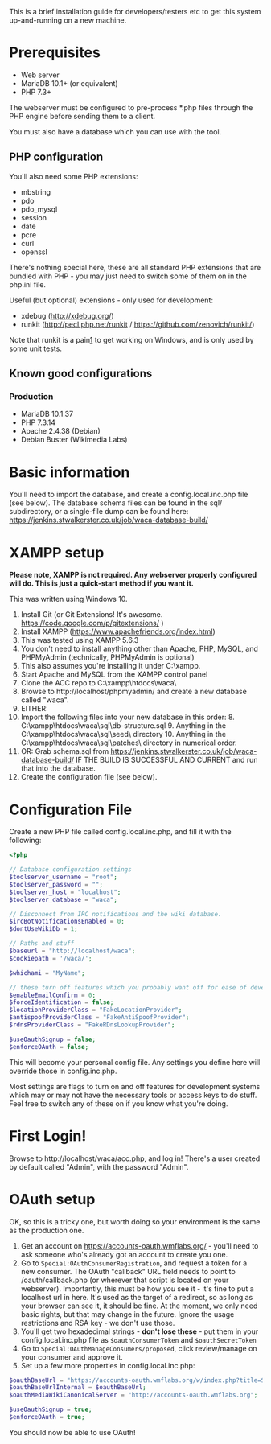 This is a brief installation guide for developers/testers etc to get this system up-and-running on a new machine.

# Prerequisites

* Web server
* MariaDB 10.1+ (or equivalent)
* PHP 7.3+

The webserver must be configured to pre-process *.php files through the PHP engine before sending them to a client.

You must also have a database which you can use with the tool.

## PHP configuration
You'll also need some PHP extensions:

* mbstring
* pdo
* pdo_mysql
* session
* date
* pcre
* curl
* openssl

There's nothing special here, these are all standard PHP extensions that are bundled with PHP - you may 
just need to switch some of them on in the php.ini file.

Useful (but optional) extensions - only used for development:
* xdebug (http://xdebug.org/)
* runkit (http://pecl.php.net/runkit / https://github.com/zenovich/runkit/)

Note that runkit is a pain[1] to get working on Windows, and is only used by some unit tests.

## Known good configurations

### Production

* MariaDB 10.1.37
* PHP 7.3.14
* Apache 2.4.38 (Debian)
* Debian Buster (Wikimedia Labs)

# Basic information

You'll need to import the database, and create a config.local.inc.php file (see below). The database schema files can be found in the sql/ subdirectory, or a single-file dump can be found here: https://jenkins.stwalkerster.co.uk/job/waca-database-build/

# XAMPP setup

**Please note, XAMPP is not required. Any webserver properly configured will do. This is just a quick-start method if you want it.**

This was written using Windows 10.

1. Install Git (or Git Extensions! It's awesome. https://code.google.com/p/gitextensions/ )
2. Install XAMPP (https://www.apachefriends.org/index.html)
  3. This was tested using XAMPP 5.6.3
  4. You don't need to install anything other than Apache, PHP, MySQL, and PHPMyAdmin (technically, PHPMyAdmin is optional)
  5. This also assumes you're installing it under C:\xampp\.
5. Start Apache and MySQL from the XAMPP control panel
6. Clone the ACC repo to C:\xampp\htdocs\waca\
6. Browse to http://localhost/phpmyadmin/ and create a new database called "waca".
7. EITHER: 
  8. Import the following files into your new database in this order:
    8. C:\xampp\htdocs\waca\sql\db-structure.sql
    9. Anything in the C:\xampp\htdocs\waca\sql\seed\ directory
    10. Anything in the C:\xampp\htdocs\waca\sql\patches\ directory in numerical order.
  9. OR: Grab schema.sql from https://jenkins.stwalkerster.co.uk/job/waca-database-build/ IF THE BUILD IS SUCCESSFUL AND CURRENT and run that into the database.
10. Create the configuration file (see below).

# Configuration File
Create a new PHP file called config.local.inc.php, and fill it with the following:
```php
<?php

// Database configuration settings
$toolserver_username = "root";
$toolserver_password = "";
$toolserver_host = "localhost";
$toolserver_database = "waca";

// Disconnect from IRC notifications and the wiki database.
$ircBotNotificationsEnabled = 0;
$dontUseWikiDb = 1;

// Paths and stuff
$baseurl = "http://localhost/waca";
$cookiepath = '/waca/';

$whichami = "MyName";

// these turn off features which you probably want off for ease of development.
$enableEmailConfirm = 0;
$forceIdentification = false;
$locationProviderClass = "FakeLocationProvider";
$antispoofProviderClass = "FakeAntiSpoofProvider";
$rdnsProviderClass = "FakeRDnsLookupProvider";

$useOauthSignup = false;
$enforceOAuth = false;

```

This will become your personal config file. Any settings you define here will override those in config.inc.php.

Most settings are flags to turn on and off features for development systems which may or may not have the necessary tools or access keys to do stuff. Feel free to switch any of these on if you know what you're doing.

# First Login!

Browse to http://localhost/waca/acc.php, and log in! There's a user created by default called "Admin", with the password "Admin".

# OAuth setup

OK, so this is a tricky one, but worth doing so your environment is the same as the production one.

1. Get an account on https://accounts-oauth.wmflabs.org/ - you'll need to ask someone who's already got an account to create you one.
2. Go to `Special:OAuthConsumerRegistration`, and request a token for a new consumer. The OAuth "callback" URL field needs to point to /oauth/callback.php (or wherever that script is located on your webserver). Importantly, this must be how *you* see it - it's fine to put a localhost url in here. It's used as the target of a redirect, so as long as your browser can see it, it should be fine. At the moment, we only need basic rights, but that may change in the future. Ignore the usage restrictions and RSA key - we don't use those.
3. You'll get two hexadecimal strings - **don't lose these** - put them in your config.local.inc.php file as `$oauthConsumerToken` and `$oauthSecretToken`
4. Go to `Special:OAuthManageConsumers/proposed`, click review/manage on your consumer and approve it.
5. Set up a few more properties in config.local.inc.php:

```php
$oauthBaseUrl = "https://accounts-oauth.wmflabs.org/w/index.php?title=Special:OAuth";
$oauthBaseUrlInternal = $oauthBaseUrl;
$oauthMediaWikiCanonicalServer = "http://accounts-oauth.wmflabs.org";

$useOauthSignup = true;
$enforceOAuth = true;
```

You should now be able to use OAuth!

[1]: https://github.com/zenovich/runkit/issues/22
